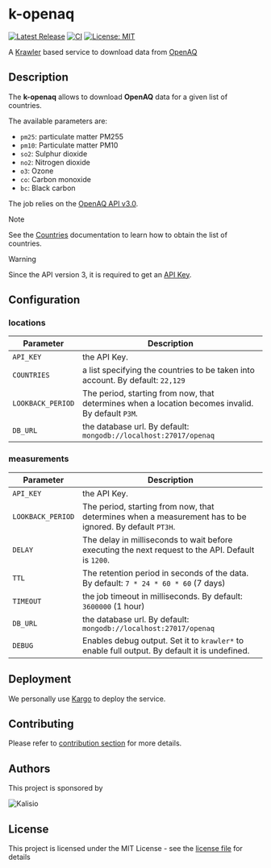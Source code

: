 # k-openaq

[![Latest Release](https://img.shields.io/github/v/tag/kalisio/k-openaq?sort=semver&label=latest)](https://github.com/kalisio/k-openaq/releases)
[![CI](https://github.com/kalisio/k-openaq/actions/workflows/main.yaml/badge.svg)](https://github.com/kalisio/k-openaq/actions/workflows/main.yaml)
[![License: MIT](https://img.shields.io/badge/License-MIT-yellow.svg)](https://opensource.org/licenses/MIT)

A [Krawler](https://kalisio.github.io/krawler/) based service to download data from [OpenAQ](https://openaq.org)

## Description

The **k-openaq** allows to download **OpenAQ** data for a given list of countries.

The available parameters are:
* `pm25`: particulate matter PM255
* `pm10`: Particulate matter PM10
* `so2`: Sulphur dioxide  
* `no2`: Nitrogen dioxide 
* `o3`: Ozone
* `co`: Carbon monoxide 
* `bc`: Black carbon

The job relies on the [OpenAQ API v3.0](https://docs.openaq.org/api).

> [!NOTE] 
> See the [Countries](https://docs.openaq.org/resources/countries) documentation to learn how to obtain the list of countries.

> [!WARNING]
> Since the API version 3, it is required to get an [API Key](https://docs.openaq.org/using-the-api/quick-start).

## Configuration

### locations

| Parameter | Description |
|---|---|
| `API_KEY` | the API Key. |
| `COUNTRIES` | a list specifying the countries to be taken into account. By default:  `22,129` |
| `LOOKBACK_PERIOD` |The period, starting from now, that determines when a location becomes invalid. By default `P3M`. |
| `DB_URL` | the database url. By default: `mongodb://localhost:27017/openaq` |

### measurements

| Parameter | Description |
|---|---|
| `API_KEY` | the API Key. |
| `LOOKBACK_PERIOD` | The period, starting from now, that determines when a measurement has to be ignored. By default `PT3H`. |
| `DELAY`| The delay in milliseconds to wait before executing the next request to the API. Default is `1200`. |
| `TTL` | The retention period in seconds of the data. By default: `7 * 24 * 60 * 60` (7 days) |
| `TIMEOUT` | the job timeout in milliseconds. By default: `3600000` (1 hour)|
| `DB_URL` | the database url. By default: `mongodb://localhost:27017/openaq` |
| `DEBUG` | Enables debug output. Set it to `krawler*` to enable full output. By default it is undefined. |

## Deployment

We personally use [Kargo](https://kalisio.github.io/kargo/) to deploy the service.

## Contributing

Please refer to [contribution section](./CONTRIBUTING.md) for more details.

## Authors

This project is sponsored by 

![Kalisio](https://s3.eu-central-1.amazonaws.com/kalisioscope/kalisio/kalisio-logo-black-256x84.png)

## License

This project is licensed under the MIT License - see the [license file](./LICENSE) for details
